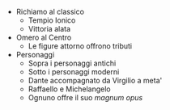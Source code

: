 - Richiamo al classico
	- Tempio Ionico
	- Vittoria alata
- Omero al Centro
	- Le figure attorno offrono tributi
- Personaggi
	- Sopra i personaggi antichi
	- Sotto i personaggi moderni
	- Dante accompagnato da Virgilio a meta'
	- Raffaello e Michelangelo
	- Ognuno offre il suo *magnum opus*